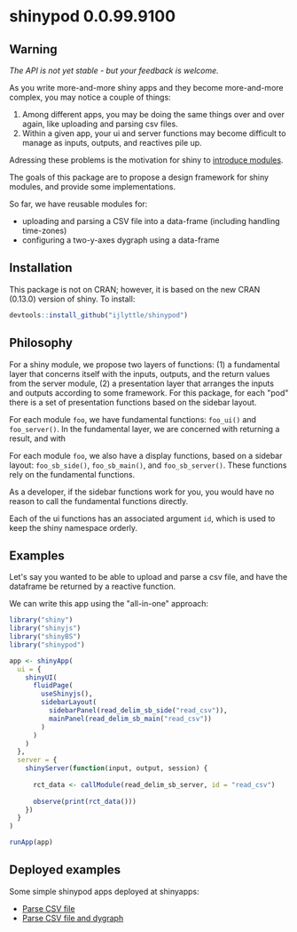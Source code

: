 # shinypod 0.0.99.9100

## Warning

*The API is not yet stable - but your feedback is welcome.*

As you write more-and-more shiny apps and they become more-and-more complex, you may notice a couple of things:

1. Among different apps, you may be doing the same things over and over again, like uploading and parsing csv files.
2. Within a given app, your ui and server functions may become difficult to manage as inputs, outputs, and reactives pile up.

Adressing these problems is the motivation for shiny to [introduce modules](http://shiny.rstudio.com/articles/modules.html).

The goals of this package are to propose a design framework for shiny modules, and provide some implementations.

So far, we have reusable modules for:

* uploading and parsing a CSV file into a data-frame (including handling time-zones)
* configuring a two-y-axes dygraph using a data-frame

## Installation

This package is not on CRAN; however, it is based on the new CRAN (0.13.0) version of shiny. To install:

```R
devtools::install_github("ijlyttle/shinypod")
```

## Philosophy

For a shiny module, we propose two layers of functions: (1) a fundamental layer that concerns itself with the inputs, outputs, and the return values from the server module, (2) a presentation layer that arranges the inputs and outputs according to some framework. For this package, for each "pod" there is a set of presentation functions based on the sidebar layout.

For each module `foo`, we have fundamental functions: `foo_ui()` and `foo_server()`. In the fundamental layer, we are concerned with returning a result, and with 

For each module `foo`, we also have a display functions, based on a sidebar layout: `foo_sb_side()`, `foo_sb_main()`, and `foo_sb_server()`. These functions rely on the fundamental functions. 

As a developer, if the sidebar functions work for you, you would have no reason to call the fundamental functions directly.

Each of the ui functions has an associated argument `id`, which is used to keep the shiny namespace orderly.

## Examples

Let's say you wanted to be able to upload and parse a csv file, and have the dataframe be returned by a reactive function.

We can write this app using the "all-in-one" approach:

```R
library("shiny")
library("shinyjs")
library("shinyBS")
library("shinypod")

app <- shinyApp(
  ui = {
    shinyUI(
      fluidPage(
        useShinyjs(),
        sidebarLayout(
          sidebarPanel(read_delim_sb_side("read_csv")),
          mainPanel(read_delim_sb_main("read_csv"))
        )
      )
    )  
  },
  server = {
    shinyServer(function(input, output, session) {
    
      rct_data <- callModule(read_delim_sb_server, id = "read_csv")
    
      observe(print(rct_data()))
    })  
  }
)

runApp(app)
```

## Deployed examples

Some simple shinypod apps deployed at shinyapps:

- [Parse CSV file](https://ijlyttle.shinyapps.io/read_delim/)
- [Parse CSV file and dygraph](https://ijlyttle.shinyapps.io/read_delim_dygraph/)
